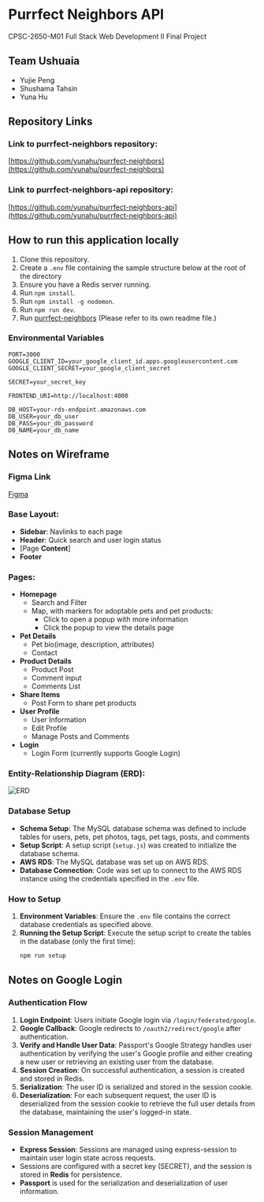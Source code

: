 # Purrfect Neighbors API

CPSC-2650-M01 Full Stack Web Development II Final Project

## Team Ushuaia

- Yujie Peng
- Shushama Tahsin
- Yuna Hu

## Repository Links

### Link to purrfect-neighbors repository:

[https://github.com/yunahu/purrfect-neighbors](https://github.com/yunahu/purrfect-neighbors)

### Link to purrfect-neighbors-api repository:

[https://github.com/yunahu/purrfect-neighbors-api](https://github.com/yunahu/purrfect-neighbors-api)

## How to run this application locally

1. Clone this repository.
2. Create a `.env` file containing the sample structure below at the root of the directory
3. Ensure you have a Redis server running.
4. Run `npm install`.
5. Run `npm install -g nodemon`.
6. Run `npm run dev`.
7. Run [purrfect-neighbors](https://github.com/yunahu/purrfect-neighbors) (Please refer to its own readme file.)

### Environmental Variables

    PORT=3000
    GOOGLE_CLIENT_ID=your_google_client_id.apps.googleusercontent.com
    GOOGLE_CLIENT_SECRET=your_google_client_secret

    SECRET=your_secret_key

    FRONTEND_URI=http://localhost:4000

    DB_HOST=your-rds-endpoint.amazonaws.com
    DB_USER=your_db_user
    DB_PASS=your_db_password
    DB_NAME=your_db_name

## Notes on Wireframe

### Figma Link

[Figma](https://www.figma.com/design/QsUcYGZT5ObdCgxm2kNXPY/Purrfect-Neighbors?node-id=2-493&t=jj49mporGUKubkRt-1)

### Base Layout:

- **Sidebar**: Navlinks to each page
- **Header**: Quick search and user login status
- [Page **Content**]
- **Footer**  


### Pages:

- **Homepage**
  - Search and Filter
  - Map, with markers for adoptable pets and pet products:
    - Click to open a popup with more information
    - Click the popup to view the details page
- **Pet Details**
  - Pet bio(image, description, attributes)
  - Contact
- **Product Details**
  - Product Post
  - Comment input
  - Comments List
- **Share Items**
  - Post Form to share pet products
- **User Profile**
  - User Information
  - Edit Profile
  - Manage Posts and Comments
- **Login**
  - Login Form (currently supports Google Login)

### Entity-Relationship Diagram (ERD):

![ERD](images/ERD.png)

### Database Setup

- **Schema Setup**: The MySQL database schema was defined to include tables for users, pets, pet photos, tags, pet tags, posts, and comments
- **Setup Script**: A setup script (`setup.js`) was created to initialize the database schema.
- **AWS RDS**: The MySQL database was set up on AWS RDS.
- **Database Connection**: Code was set up to connect to the AWS RDS instance using the credentials specified in the `.env` file.

### How to Setup

1. **Environment Variables**: Ensure the `.env` file contains the correct database credentials as specified above.
2. **Running the Setup Script**: Execute the setup script to create the tables in the database (only the first time):
   ```bash
   npm run setup
   ```

## Notes on Google Login

### Authentication Flow

1. **Login Endpoint**: Users initiate Google login via `/login/federated/google`.
2. **Google Callback**: Google redirects to `/oauth2/redirect/google` after authentication.
3. **Verify and Handle User Data**: Passport's Google Strategy handles user authentication by verifying the user's Google profile and either creating a new user or retrieving an existing user from the database.
4. **Session Creation**: On successful authentication, a session is created and stored in Redis.
5. **Serialization**: The user ID is serialized and stored in the session cookie.
6. **Deserialization**: For each subsequent request, the user ID is deserialized from the session cookie to retrieve the full user details from the database, maintaining the user's logged-in state.

### Session Management

- **Express Session**: Sessions are managed using express-session to maintain user login state across requests.
- Sessions are configured with a secret key (SECRET), and the session is stored in **Redis** for persistence.
- **Passport** is used for the serialization and deserialization of user information.
